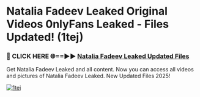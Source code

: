 # Natalia Fadeev Leaked Original Videos 0nlyFans Leaked - Files Updated! (1tej)

<h3>🔴 CLICK HERE 🌐==►► <a href="https://tinyurl.com/2wckxsce" rel="nofollow">Natalia Fadeev Leaked Updated Files</a></h3>

Get Natalia Fadeev Leaked and all content. Now you can access all videos and pictures of Natalia Fadeev Leaked. New Updated Files 2025!

[![1tej](https://i.imgur.com/AFduVYN.gif)](https://tinyurl.com/2wckxsce)
